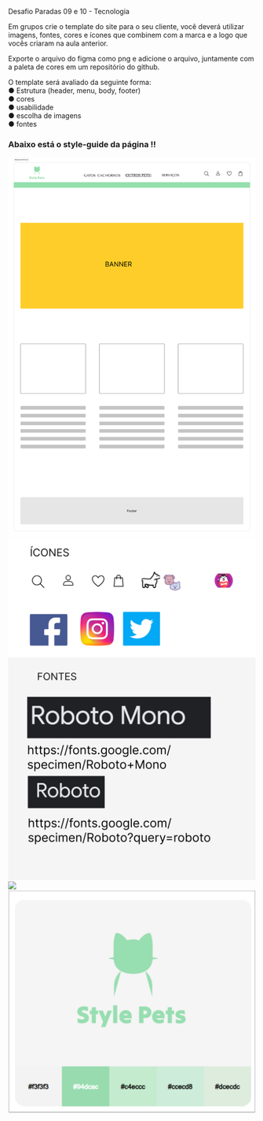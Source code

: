 Desafio Paradas 09 e 10 - Tecnologia

Em grupos crie o template do site para o seu cliente, você deverá utilizar imagens, fontes, cores e ícones que combinem com a marca e a logo que vocês criaram na aula anterior.

Exporte o arquivo do figma como png e adicione o arquivo, juntamente com a paleta de cores em um repositório do github.

O template será avaliado da seguinte forma:<br>
● Estrutura (header, menu, body, footer)<br>
● cores<br>
● usabilidade<br>
● escolha de imagens<br>
● fontes<br>

### Abaixo está o style-guide da página !!

<img src="./img/style-guide/Website Wireframe.png">
<img src="./img/style-guide/Icones.png">
<img src="./img/style-guide/fontes.png">
<img src="./img/style-guide/Imagens 1.png">
<img src="./img/style-guide/PALETADECORES 1.svg" >
